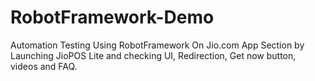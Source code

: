 # RobotFramework-Demo
Automation Testing Using RobotFramework On Jio.com App Section by Launching JioPOS Lite and checking UI, Redirection, Get now button, videos and FAQ.




